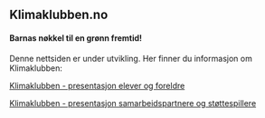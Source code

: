 ## Klimaklubben.no

#### Barnas nøkkel til en grønn fremtid! 

Denne nettsiden er under utvikling. Her finner du informasjon om Klimaklubben: 

[Klimaklubben - presentasjon elever og foreldre](https://docs.google.com/presentation/d/1GfO_LZM7xX26skUzMzjjK3lpbIKMbCTqRCwIfMVtVig/edit?usp=sharing)

[Klimaklubben - presentasjon samarbeidspartnere og støttespillere](https://docs.google.com/presentation/d/1ATFmZnrYhvHZNr2445DlpINZrQpTOOlDliANKhFsYHs/edit?usp=sharing)
